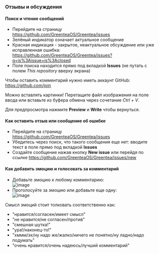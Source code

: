 ### Отзывы и обсуждения

#### Поиск и чтение сообщений

* Перейдите на страницу https://github.com/GreenteaOS/Greentea/issues
* Зелёный индикатор означает актуальное сообщение
* Красная индикация - закрытое, неактуальное обсуждение или уже исправленная ошибка: https://github.com/GreenteaOS/Greentea/issues?q=is%3Aissue+is%3Aclosed
* Поле поиска находится прямо под вкладкой **Issues** (не путать с полем *This repository* вверху экрана)

Чтобы оставить комментарий нужно иметь аккаунт GitHub: https://github.com/join

Можно вставлять картинки! Перетащите файл изображения на поле ввода или вставьте из буфера обмена через сочетание *Ctrl + V*.

Для предпросмотра нажмите **Preview** и **Write** чтобы вернуться.

#### Как оставить отзыв или сообщение об ошибке

* Перейдите на страницу https://github.com/GreenteaOS/Greentea/issues
* Убедитесь через поиск, что такого сообщения еще нет: вводите текст в поле прямо под вкладкой **Issues**
* Создайте сообщение нажав кнопку **New issue** или перейдя по ссылке https://github.com/GreenteaOS/Greentea/issues/new

#### Как добавить эмоцию и голосовать за комментарий

* Добавьте эмоцию к любому комментарию:<br>![image](https://cloud.githubusercontent.com/assets/3642643/23592706/1ecbadb2-0216-11e7-9c23-14a9cfb04c3f.png)
* Проголосуйте за эмоцию или добавьте еще одну:<br>![image](https://cloud.githubusercontent.com/assets/3642643/23592726/6016b8ca-0216-11e7-947a-76973bb7d1e0.png)

Смысл эмоций стоит толковать соответственно как:
* "нравится/согласен/имеет смысл"
* "не нравится/не согласен/против"
* "смешная шутка!"
* "ура!/наконец-то!"
* "хммм/эх/ну надо же/жалко/ничего не понятно/ну ладно/надо подумать"
* "очень нравится/очень надеюсь/лучший комментарий"

